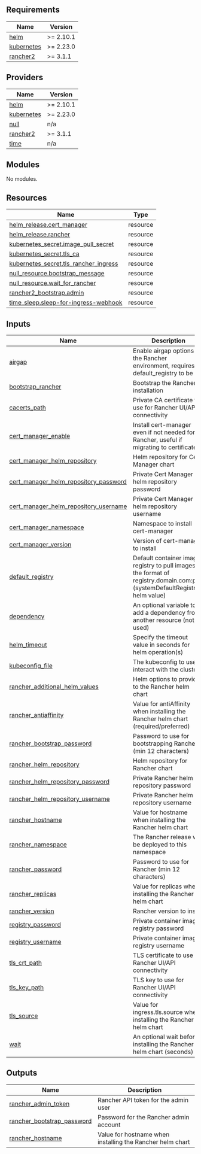 ## Requirements

| Name | Version |
|------|---------|
| <a name="requirement_helm"></a> [helm](#requirement\_helm) | >= 2.10.1 |
| <a name="requirement_kubernetes"></a> [kubernetes](#requirement\_kubernetes) | >= 2.23.0 |
| <a name="requirement_rancher2"></a> [rancher2](#requirement\_rancher2) | >= 3.1.1 |

## Providers

| Name | Version |
|------|---------|
| <a name="provider_helm"></a> [helm](#provider\_helm) | >= 2.10.1 |
| <a name="provider_kubernetes"></a> [kubernetes](#provider\_kubernetes) | >= 2.23.0 |
| <a name="provider_null"></a> [null](#provider\_null) | n/a |
| <a name="provider_rancher2"></a> [rancher2](#provider\_rancher2) | >= 3.1.1 |
| <a name="provider_time"></a> [time](#provider\_time) | n/a |

## Modules

No modules.

## Resources

| Name | Type |
|------|------|
| [helm_release.cert_manager](https://registry.terraform.io/providers/hashicorp/helm/latest/docs/resources/release) | resource |
| [helm_release.rancher](https://registry.terraform.io/providers/hashicorp/helm/latest/docs/resources/release) | resource |
| [kubernetes_secret.image_pull_secret](https://registry.terraform.io/providers/hashicorp/kubernetes/latest/docs/resources/secret) | resource |
| [kubernetes_secret.tls_ca](https://registry.terraform.io/providers/hashicorp/kubernetes/latest/docs/resources/secret) | resource |
| [kubernetes_secret.tls_rancher_ingress](https://registry.terraform.io/providers/hashicorp/kubernetes/latest/docs/resources/secret) | resource |
| [null_resource.bootstrap_message](https://registry.terraform.io/providers/hashicorp/null/latest/docs/resources/resource) | resource |
| [null_resource.wait_for_rancher](https://registry.terraform.io/providers/hashicorp/null/latest/docs/resources/resource) | resource |
| [rancher2_bootstrap.admin](https://registry.terraform.io/providers/rancher/rancher2/latest/docs/resources/bootstrap) | resource |
| [time_sleep.sleep-for-ingress-webhook](https://registry.terraform.io/providers/hashicorp/time/latest/docs/resources/sleep) | resource |

## Inputs

| Name | Description | Type | Default | Required |
|------|-------------|------|---------|:--------:|
| <a name="input_airgap"></a> [airgap](#input\_airgap) | Enable airgap options for the Rancher environment, requires default\_registry to be set | `bool` | `false` | no |
| <a name="input_bootstrap_rancher"></a> [bootstrap\_rancher](#input\_bootstrap\_rancher) | Bootstrap the Rancher installation | `bool` | `true` | no |
| <a name="input_cacerts_path"></a> [cacerts\_path](#input\_cacerts\_path) | Private CA certificate to use for Rancher UI/API connectivity | `string` | `null` | no |
| <a name="input_cert_manager_enable"></a> [cert\_manager\_enable](#input\_cert\_manager\_enable) | Install cert-manager even if not needed for Rancher, useful if migrating to certificates | `string` | `false` | no |
| <a name="input_cert_manager_helm_repository"></a> [cert\_manager\_helm\_repository](#input\_cert\_manager\_helm\_repository) | Helm repository for Cert Manager chart | `string` | `null` | no |
| <a name="input_cert_manager_helm_repository_password"></a> [cert\_manager\_helm\_repository\_password](#input\_cert\_manager\_helm\_repository\_password) | Private Cert Manager helm repository password | `string` | `null` | no |
| <a name="input_cert_manager_helm_repository_username"></a> [cert\_manager\_helm\_repository\_username](#input\_cert\_manager\_helm\_repository\_username) | Private Cert Manager helm repository username | `string` | `null` | no |
| <a name="input_cert_manager_namespace"></a> [cert\_manager\_namespace](#input\_cert\_manager\_namespace) | Namespace to install cert-manager | `string` | `"cert-manager"` | no |
| <a name="input_cert_manager_version"></a> [cert\_manager\_version](#input\_cert\_manager\_version) | Version of cert-manager to install | `string` | `"v1.11.0"` | no |
| <a name="input_default_registry"></a> [default\_registry](#input\_default\_registry) | Default container image registry to pull images in the format of registry.domain.com:port (systemDefaultRegistry helm value) | `string` | `null` | no |
| <a name="input_dependency"></a> [dependency](#input\_dependency) | An optional variable to add a dependency from another resource (not used) | `any` | `null` | no |
| <a name="input_helm_timeout"></a> [helm\_timeout](#input\_helm\_timeout) | Specify the timeout value in seconds for helm operation(s) | `number` | `600` | no |
| <a name="input_kubeconfig_file"></a> [kubeconfig\_file](#input\_kubeconfig\_file) | The kubeconfig to use to interact with the cluster | `string` | `"~/.kube/config"` | no |
| <a name="input_rancher_additional_helm_values"></a> [rancher\_additional\_helm\_values](#input\_rancher\_additional\_helm\_values) | Helm options to provide to the Rancher helm chart | `list(string)` | `[]` | no |
| <a name="input_rancher_antiaffinity"></a> [rancher\_antiaffinity](#input\_rancher\_antiaffinity) | Value for antiAffinity when installing the Rancher helm chart (required/preferred) | `string` | `"required"` | no |
| <a name="input_rancher_bootstrap_password"></a> [rancher\_bootstrap\_password](#input\_rancher\_bootstrap\_password) | Password to use for bootstrapping Rancher (min 12 characters) | `string` | `"initial-admin-password"` | no |
| <a name="input_rancher_helm_repository"></a> [rancher\_helm\_repository](#input\_rancher\_helm\_repository) | Helm repository for Rancher chart | `string` | `null` | no |
| <a name="input_rancher_helm_repository_password"></a> [rancher\_helm\_repository\_password](#input\_rancher\_helm\_repository\_password) | Private Rancher helm repository password | `string` | `null` | no |
| <a name="input_rancher_helm_repository_username"></a> [rancher\_helm\_repository\_username](#input\_rancher\_helm\_repository\_username) | Private Rancher helm repository username | `string` | `null` | no |
| <a name="input_rancher_hostname"></a> [rancher\_hostname](#input\_rancher\_hostname) | Value for hostname when installing the Rancher helm chart | `string` | n/a | yes |
| <a name="input_rancher_namespace"></a> [rancher\_namespace](#input\_rancher\_namespace) | The Rancher release will be deployed to this namespace | `string` | `"cattle-system"` | no |
| <a name="input_rancher_password"></a> [rancher\_password](#input\_rancher\_password) | Password to use for Rancher (min 12 characters) | `string` | `null` | no |
| <a name="input_rancher_replicas"></a> [rancher\_replicas](#input\_rancher\_replicas) | Value for replicas when installing the Rancher helm chart | `number` | `3` | no |
| <a name="input_rancher_version"></a> [rancher\_version](#input\_rancher\_version) | Rancher version to install | `string` | `null` | no |
| <a name="input_registry_password"></a> [registry\_password](#input\_registry\_password) | Private container image registry password | `string` | `null` | no |
| <a name="input_registry_username"></a> [registry\_username](#input\_registry\_username) | Private container image registry username | `string` | `null` | no |
| <a name="input_tls_crt_path"></a> [tls\_crt\_path](#input\_tls\_crt\_path) | TLS certificate to use for Rancher UI/API connectivity | `string` | `null` | no |
| <a name="input_tls_key_path"></a> [tls\_key\_path](#input\_tls\_key\_path) | TLS key to use for Rancher UI/API connectivity | `string` | `null` | no |
| <a name="input_tls_source"></a> [tls\_source](#input\_tls\_source) | Value for ingress.tls.source when installing the Rancher helm chart | `string` | `"rancher"` | no |
| <a name="input_wait"></a> [wait](#input\_wait) | An optional wait before installing the Rancher helm chart (seconds) | `any` | `null` | no |

## Outputs

| Name | Description |
|------|-------------|
| <a name="output_rancher_admin_token"></a> [rancher\_admin\_token](#output\_rancher\_admin\_token) | Rancher API token for the admin user |
| <a name="output_rancher_bootstrap_password"></a> [rancher\_bootstrap\_password](#output\_rancher\_bootstrap\_password) | Password for the Rancher admin account |
| <a name="output_rancher_hostname"></a> [rancher\_hostname](#output\_rancher\_hostname) | Value for hostname when installing the Rancher helm chart |
